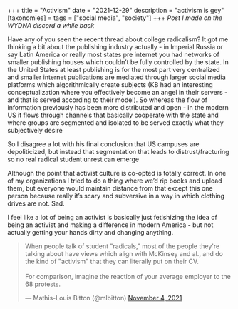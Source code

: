 +++
title = "Activism"
date = "2021-12-29"
description = "activism is gey"
[taxonomies] =
tags = ["social media", "society"]
+++
*Post I made on the WYDNA discord a while back*

Have any of you seen the recent thread about college radicalism? It got me thinking a bit about the publishing industry actually - in Imperial Russia or say Latin America or really most states pre internet you had networks of smaller publishing houses which couldn’t be fully controlled by the state. In the United States at least publishing is for the most part very centralized and smaller internet publications are mediated through larger social media platforms which algorithmically create subjects (KB had an interesting conceptualization where you effectively become an angel in their servers - and that is served according to their model). So whereas the flow of information previously has been more distributed and open - in the modern US it flows through channels that basically cooperate with the state and where groups are segmented and isolated to be served exactly what they subjectively desire

So I disagree a lot with his final conclusion that US campuses are depoliticized, but instead that segmentation that leads to distrust/fracturing so no real radical student unrest can emerge 

Although the point that activist culture is co-opted is totally correct. In one of my organizations I tried to do a thing where we’d rip books and upload them, but everyone would maintain distance from that except this one person because really it’s scary and subversive in a way in which clothing drives are not. Sad.

I feel like a lot of being an activist is basically just fetishizing the idea of being an activist and making a difference in modern America - but not actually getting your hands dirty and changing anything.

<blockquote class="twitter-tweet"><p lang="en" dir="ltr">When people talk of student &quot;radicals,&quot; most of the people they&#39;re talking about have views which align with McKinsey and al., and do the kind of &quot;activism&quot; that they can literally put on their CV.<br><br>For comparison, imagine the reaction of your average employer to the 68 protests.</p>&mdash; Mathis-Louis Bitton (@mlbitton) <a href="https://twitter.com/mlbitton/status/1456371091098660865?ref_src=twsrc%5Etfw">November 4, 2021</a></blockquote> <script async src="https://platform.twitter.com/widgets.js" charset="utf-8"></script>